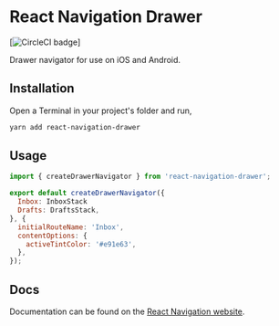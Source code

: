 # React Navigation Drawer

[![CircleCI badge](https://circleci.com/gh/react-navigation/react-navigation-drawer/tree/master.svg?style=shield)]

Drawer navigator for use on iOS and Android.

## Installation

Open a Terminal in your project's folder and run,

```sh
yarn add react-navigation-drawer
```

## Usage

```js
import { createDrawerNavigator } from 'react-navigation-drawer';

export default createDrawerNavigator({
  Inbox: InboxStack
  Drafts: DraftsStack,
}, {
  initialRouteName: 'Inbox',
  contentOptions: {
    activeTintColor: '#e91e63',
  },
});
```

## Docs

Documentation can be found on the [React Navigation website](https://reactnavigation.org/docs/en/drawer-navigator.html).
